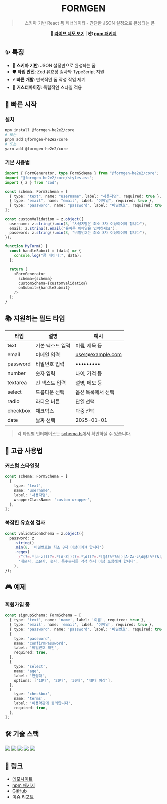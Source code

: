 <div align=center>
<h1>FORMGEN</h1>

> 스키마 기반 React 폼 제너레이터 - 간단한 JSON 설정으로 완성되는 폼

**🚀 [라이브 데모 보기](https://formgen-xi.vercel.app/)** | **📦 [npm 패키지](https://www.npmjs.com/package/@formgen-he2e2/core)**

</div>

## ✨ 특징

- 🎯 **스키마 기반**: JSON 설정만으로 완성되는 폼
- 🛡️ **타입 안전**: Zod 유효성 검사와 TypeScript 지원
- ⚡ **빠른 개발**: 반복적인 폼 작성 작업 제거
- 🎨 **커스터마이징**: 독립적인 스타일 적용

## 🚀 빠른 시작

### 설치

```bash
npm install @formgen-he2e2/core
# 또는
pnpm add @formgen-he2e2/core
# 또는
yarn add @formgen-he2e2/core
```

### 기본 사용법

```typescript
import { FormGenerator, type FormSchema } from "@formgen-he2e2/core";
import "@formgen-he2e2/core/styles.css";
import { z } from "zod";

const schema: FormSchema = [
  { type: "text", name: "username", label: "사용자명", required: true },
  { type: "email", name: "email", label: "이메일", required: true },
  { type: "password", name: "password", label: "비밀번호", required: true },
];

const customValidation = z.object({
  username: z.string().min(3, "사용자명은 최소 3자 이상이어야 합니다"),
  email: z.string().email("올바른 이메일을 입력하세요"),
  password: z.string().min(8, "비밀번호는 최소 8자 이상이어야 합니다"),
});

function MyForm() {
  const handleSubmit = (data) => {
    console.log("폼 데이터:", data);
  };

  return (
    <FormGenerator
      schema={schema}
      customSchema={customValidation}
      onSubmit={handleSubmit}
    />
  );
}
```

## 📚 지원하는 필드 타입

| 타입     | 설명             | 예시               |
| -------- | ---------------- | ------------------ |
| text     | 기본 텍스트 입력 | 이름, 제목 등      |
| email    | 이메일 입력      | user@example.com   |
| password | 비밀번호 입력    | •••••••••          |
| number   | 숫자 입력        | 나이, 가격 등      |
| textarea | 긴 텍스트 입력   | 설명, 메모 등      |
| select   | 드롭다운 선택    | 옵션 목록에서 선택 |
| radio    | 라디오 버튼      | 단일 선택          |
| checkbox | 체크박스         | 다중 선택          |
| date     | 날짜 선택        | 2025-01-01         |

> 각 타입별 인터페이스는 [schema.ts](https://github.com/he2e2/formgen/blob/main/packages/core/src/types/schema.ts)에서 확인하실 수 있습니다.

## 🎨 고급 사용법

### 커스텀 스타일링

```typescript
const schema: FormSchema = [
  {
    type: 'text',
    name: 'username',
    label: '사용자명',
    wrapperClassName: 'custom-wrapper',
  },
];
```

### 복잡한 유효성 검사

```typescript
const validationSchema = z.object({
  password: z
    .string()
    .min(8, '비밀번호는 최소 8자 이상이어야 합니다')
    .regex(
      /^(?=.*[a-z])(?=.*[A-Z])(?=.*\d)(?=.*[@$!%*?&])[A-Za-z\d@$!%*?&]/,
      '대문자, 소문자, 숫자, 특수문자를 각각 하나 이상 포함해야 합니다',
    ),
});
```

## 🎮 예제

### 회원가입 폼

```typescript
const signupSchema: FormSchema = [
  { type: 'text', name: 'name', label: '이름', required: true },
  { type: 'email', name: 'email', label: '이메일', required: true },
  { type: 'password', name: 'password', label: '비밀번호', required: true },
  {
    type: 'password',
    name: 'confirmPassword',
    label: '비밀번호 확인',
    required: true,
  },
  {
    type: 'select',
    name: 'age',
    label: '연령대',
    options: ['10대', '20대', '30대', '40대 이상'],
  },
  {
    type: 'checkbox',
    name: 'terms',
    label: '이용약관에 동의합니다',
    required: true,
  },
];
```

## 🛠️ 기술 스택

<img  src="https://img.shields.io/badge/react-61DAFB?style=for-the-badge&logo=react&logoColor=white"> <img  src="https://img.shields.io/badge/typescript-3178C6?style=for-the-badge&logo=typescript&logoColor=white"> <img  src="https://img.shields.io/badge/react--hook--form-EC5990?style=for-the-badge&logo=reacthookform&logoColor=white"> <img  src="https://img.shields.io/badge/zod-3E67B1?style=for-the-badge&logo=zod&logoColor=white"> <img  src="https://img.shields.io/badge/pnpm-F69220?style=for-the-badge&logo=pnpm&logoColor=white">

## 🔗 링크

- [데모사이트](https://formgen-xi.vercel.app/)
- [npm 패키지](https://www.npmjs.com/package/@formgen-he2e2/core)
- [GitHub](https://github.com/he2e2/formgen)
- [이슈 리포트](https://github.com/he2e2/formgen/issues)
